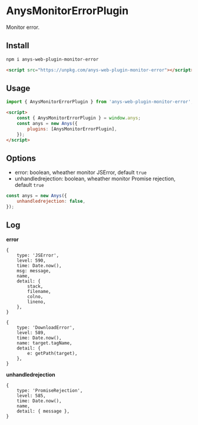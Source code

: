 # AnysMonitorErrorPlugin

Monitor error.

## Install

```sh
npm i anys-web-plugin-monitor-error
```

```html
<script src="https://unpkg.com/anys-web-plugin-monitor-error"></script>
```

## Usage

```js
import { AnysMonitorErrorPlugin } from 'anys-web-plugin-monitor-error';
```

```html
<script>
    const { AnysMonitorErrorPlugin } = window.anys;
    const anys = new Anys({
        plugins: [AnysMonitorErrorPlugin],
    });
</script>
```

## Options

- error: boolean, wheather monitor JSError, default `true`
- unhandledrejection: boolean, wheather monitor Promise rejection, default `true`

```js
const anys = new Anys({
    unhandledrejection: false,
});
```

## Log

**error**

```
{
    type: 'JSError',
    level: 590,
    time: Date.now(),
    msg: message,
    name,
    detail: {
        stack,
        filename,
        colno,
        lineno,
    },
}
```

```
{
    type: 'DownloadError',
    level: 589,
    time: Date.now(),
    name: target.tagName,
    detail: {
        e: getPath(target),
    },
}
```

**unhandledrejection**

```
{
    type: 'PromiseRejection',
    level: 585,
    time: Date.now(),
    name,
    detail: { message },
}
```
